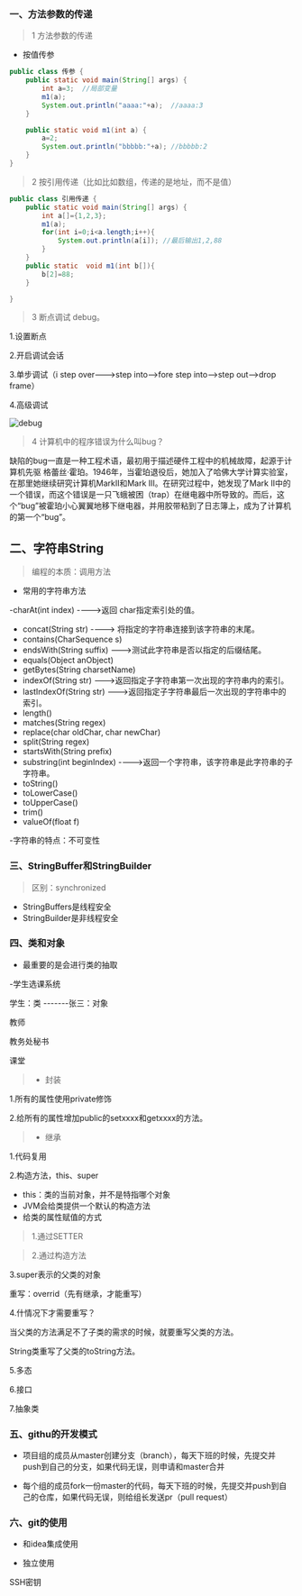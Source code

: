 ### 一、方法参数的传递

>1 方法参数的传递
- 按值传参
```java
public class 传参 {
    public static void main(String[] args) {
        int a=3;  //局部变量
        m1(a);
        System.out.println("aaaa:"+a);  //aaaa:3
    }

    public static void m1(int a) {
        a=2;
        System.out.println("bbbbb:"+a); //bbbbb:2
    }
}
```

>2 按引用传递（比如比如数组，传递的是地址，而不是值）
```java
public class 引用传递 {
    public static void main(String[] args) {
        int a[]={1,2,3};
        m1(a);
        for(int i=0;i<a.length;i++){
            System.out.println(a[i]); //最后输出1,2,88
        }
    }
    public static  void m1(int b[]){
        b[2]=88;
    }

}
```

>3 断点调试 debug。

1.设置断点

2.开启调试会话

3.单步调试（i step over--->step into-->fore step into-->step out-->drop frame）

4.高级调试

![debug](pic/debug.png)

>4 计算机中的程序错误为什么叫bug？

缺陷的bug一直是一种工程术语，最初用于描述硬件工程中的机械故障，起源于计算机先驱 格蕾丝·霍珀。1946年，当霍珀退役后，她加入了哈佛大学计算实验室，在那里她继续研究计算机MarkII和Mark III。在研究过程中，她发现了Mark II中的一个错误，而这个错误是一只飞蛾被困（trap）在继电器中所导致的。而后，这个“bug”被霍珀小心翼翼地移下继电器，并用胶带粘到了日志簿上，成为了计算机的第一个“bug”。

## 二、字符串String
>编程的本质：调用方法

- 常用的字符串方法

 -charAt(int index) ---->返回 char指定索引处的值。
- concat(String str) ----> 将指定的字符串连接到该字符串的末尾。
- contains(CharSequence s) 
- endsWith(String suffix) --->测试此字符串是否以指定的后缀结尾。
- equals(Object anObject) 
- getBytes(String charsetName)
- indexOf(String str) --->返回指定子字符串第一次出现的字符串内的索引。
- lastIndexOf(String str) --->返回指定子字符串最后一次出现的字符串中的索引。
- length() 
- matches(String regex) 
- replace(char oldChar, char newChar) 
- split(String regex) 
- startsWith(String prefix) 
- substring(int beginIndex) ---->返回一个字符串，该字符串是此字符串的子字符串。
- toString() 
- toLowerCase() 
- toUpperCase() 
- trim()
- valueOf(float f)


-字符串的特点：不可变性



### 三、StringBuffer和StringBuilder

>区别：synchronized

- StringBuffers是线程安全
- StringBuilder是非线程安全

### 四、类和对象

- 最重要的是会进行类的抽取

-学生选课系统

学生：类 -------张三：对象

教师

教务处秘书

课堂


>- 封装

1.所有的属性使用private修饰

2.给所有的属性增加public的setxxxx和getxxxx的方法。
>- 继承

1.代码复用

2.构造方法，this、super
- this：类的当前对象，并不是特指哪个对象
- JVM会给类提供一个默认的构造方法
- 给类的属性赋值的方式
>1.通过SETTER

>2.通过构造方法

3.super表示的父类的对象

重写：overrid（先有继承，才能重写）

4.什情况下才需要重写？

当父类的方法满足不了子类的需求的时候，就要重写父类的方法。

String类重写了父类的toString方法。

5.多态

6.接口

7.抽象类


### 五、githu的开发模式

- 项目组的成员从master创建分支（branch），每天下班的时候，先提交并push到自己的分支，如果代码无误，则申请和master合并

- 每个组的成员fork一份master的代码，每天下班的时候，先提交并push到自己的仓库，如果代码无误，则给组长发送pr（pull request）

### 六、git的使用

- 和idea集成使用

- 独立使用

SSH密钥